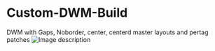 # Custom-DWM-Build
DWM with Gaps, Noborder, center, centerd master layouts and pertag patches
![Image description](/home/coutinho/Scrots2020-05-13-133428_1920x1080_scrot.png)
